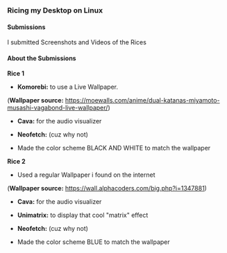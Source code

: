 ### **Ricing my Desktop on Linux**

#### Submissions

I submitted Screenshots and Videos of the Rices

#### About the Submissions

**Rice 1**
   - **Komorebi:** to use a Live Wallpaper.
   
   (**Wallpaper source:** https://moewalls.com/anime/dual-katanas-miyamoto-musashi-vagabond-live-wallpaper/)

   - **Cava:** for the audio visualizer

   - **Neofetch:** (cuz why not)

   - Made the color scheme BLACK AND WHITE to match the wallpaper

**Rice 2**
   - Used a regular Wallpaper i found on the internet
   
   (**Wallpaper source:** https://wall.alphacoders.com/big.php?i=1347881)

   - **Cava:** for the audio visualizer

   - **Unimatrix:** to display that cool "matrix" effect

   - **Neofetch:** (cuz why not)

   - Made the color scheme BLUE to match the wallpaper


